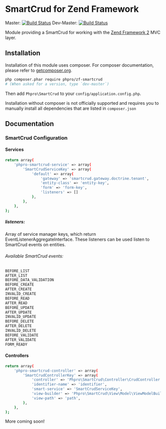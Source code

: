 # SmartCrud for Zend Framework
Master: [![Build Status](https://secure.travis-ci.org/phpro/zf-smartcrud.png?branch=master)](http://travis-ci.org/phpro/zf-smartcrud)
Dev-Master: [![Build Status](https://secure.travis-ci.org/phpro/zf-smartcrud.png?branch=0.1-dev)](http://travis-ci.org/phpro/zf-smartcrud)

Module providing a SmartCrud for working with the [Zend Framework 2](https://github.com/zendframework/zf2) MVC
layer.

## Installation

Installation of this module uses composer. For composer documentation, please refer to
[getcomposer.org](http://getcomposer.org/).

```sh
php composer.phar require phpro/zf-smartcrud
# (When asked for a version, type `dev-master`)
```

Then add `Phpro\SmartCrud` to your `config/application.config.php`.

Installation without composer is not officially supported and requires you to manually install all dependencies
that are listed in `composer.json`

## Documentation

### SmartCrud Configuration

#### Services

```sh
return array(
    'phpro-smartcrud-service' => array(
        'SmartCrudServiceKey' => array(
            'default' => array(
                'gateway' => 'smartcrud.gateway.doctrine.tenant',
                'entity-class' => 'entity-key',
                'form' => 'form-key',
                'listeners' => []
            ),
        ),
    ),
);
```

##### listeners:

Array of service manager keys, which return EventListenerAggregateInterface. These listeners can be used listen to SmartCrud events on entities.

###### Available SmartCrud events:

```sh
BEFORE_LIST
AFTER_LIST
BEFORE_DATA_VALIDATION
BEFORE_CREATE
AFTER_CREATE
INVALID_CREATE
BEFORE_READ
AFTER_READ
BEFORE_UPDATE
AFTER_UPDATE
INVALID_UPDATE
BEFORE_DELETE
AFTER_DELETE
INVALID_DELETE
BEFORE_VALIDATE
AFTER_VALIDATE
FORM_READY
```

#### Controllers

```sh
return array(
    'phpro-smartcrud-controller' => array(
        'SmartCrudControllerKey' => array(
            'controller' => 'Phpro\SmartCrud\Controller\CrudController',
            'identifier-name' => 'identifier',
            'smart-service' => 'SmartCrudServiceKey',
            'view-builder' => 'Phpro\SmartCrud\View\Model\ViewModelBuilder',
            'view-path' => 'path',
        ),
    ),
);
```




More coming soon!